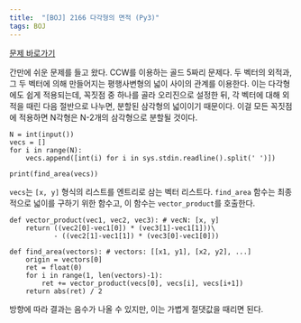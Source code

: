 ```yaml
---
title:  "[BOJ] 2166 다각형의 면적 (Py3)"
tags: BOJ
---
```



[문제 바로가기](https://www.acmicpc.net/problem/2166)

간만에 쉬운 문제를 들고 왔다. CCW를 이용하는 골드 5짜리 문제다. 두 벡터의 외적과, 그 두 벡터에 의해 만들어지는 평행사변형의 넓이 사이의 관계를 이용한다. 이는 다각형에도 쉽게 적용되는데, 꼭짓점 중 하나를 골라 오리진으로 설정한 뒤, 각 벡터에 대해 외적을 때린 다음 절반으로 나누면, 분할된 삼각형의 넓이이기 때문이다. 이걸 모든 꼭짓점에 적용하면 N각형은 N-2개의 삼각형으로 분할될 것이다.

    N = int(input())
    vecs = []
    for i in range(N):
        vecs.append([int(i) for i in sys.stdin.readline().split(' ')])

    print(find_area(vecs))

`vecs`는 `[x, y]` 형식의 리스트를 엔트리로 삼는 벡터 리스트다. `find_area` 함수는 최종적으로 넓이를 구하기 위한 함수고, 이 함수는 `vector_product`를 호출한다.

    def vector_product(vec1, vec2, vec3): # vecN: [x, y]
        return ((vec2[0]-vec1[0]) * (vec3[1]-vec1[1]))\
               - ((vec2[1]-vec1[1]) * (vec3[0]-vec1[0]))

    def find_area(vectors): # vectors: [[x1, y1], [x2, y2], ...]
        origin = vectors[0]
        ret = float(0)
        for i in range(1, len(vectors)-1):
            ret += vector_product(vecs[0], vecs[i], vecs[i+1])
        return abs(ret) / 2

방향에 따라 결과는 음수가 나올 수 있지만, 이는 가볍게 절댓값을 때리면 된다.
